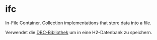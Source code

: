 ifc
===

In-File Container. Collection implementations that store data into a file. 

Verwendet die <a href="https://github.com/rainu/dbc">DBC-Bibliothek</a> um in eine H2-Datenbank zu speichern.
